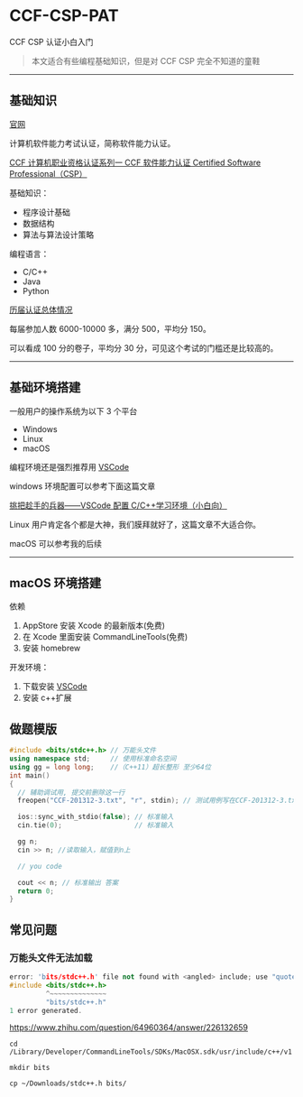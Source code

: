# CCF-CSP-PAT

CCF CSP 认证小白入门

> 本文适合有些编程基础知识，但是对 CCF CSP 完全不知道的童鞋

---

## 基础知识

[官网](https://cspro.org/)

计算机软件能力考试认证，简称软件能力认证。

[CCF 计算机职业资格认证系列一 CCF 软件能力认证 Certified Software Professional（CSP）](https://www.cspro.org/cms/show.action?code=publish_4028807662f1ccee0162f55d6abc0037&siteid=100000&newsid=62ebd5ce75b54c56a04332c97705f421&channelid=0000000107)

基础知识：

- 程序设计基础
- 数据结构
- 算法与算法设计策略

编程语言：

- C/C++
- Java
- Python

[历届认证总体情况](https://www.cspro.org/Scores/)

每届参加人数 6000-10000 多，满分 500，平均分 150。

可以看成 100 分的卷子，平均分 30 分，可见这个考试的门槛还是比较高的。

---

## 基础环境搭建

一般用户的操作系统为以下 3 个平台

- Windows
- Linux
- macOS

编程环境还是强烈推荐用 [VSCode]()

windows 环境配置可以参考下面这篇文章

[挑把趁手的兵器——VSCode 配置 C/C++学习环境（小白向）](https://zhuanlan.zhihu.com/p/147366852)

Linux 用户肯定各个都是大神，我们膜拜就好了，这篇文章不大适合你。

macOS 可以参考我的后续

---

## macOS 环境搭建

依赖

1. AppStore 安装 Xcode 的最新版本(免费)
2. 在 Xcode 里面安装 CommandLineTools(免费)
3. 安装 homebrew

开发环境：

1. 下载安装 [VSCode](https://code.visualstudio.com/)
2. 安装 c++扩展

## 做题模版

```c++
#include <bits/stdc++.h> // 万能头文件
using namespace std;     // 使用标准命名空间
using gg = long long;    //（C++11）超长整形 至少64位
int main()
{
  // 辅助调试用, 提交前删除这一行
  freopen("CCF-201312-3.txt", "r", stdin); // 测试用例写在CCF-201312-3.txt里

  ios::sync_with_stdio(false); // 标准输入
  cin.tie(0);                  // 标准输入

  gg n;
  cin >> n; //读取输入，赋值到n上

  // you code

  cout << n; // 标准输出 答案
  return 0;
}
```

## 常见问题

### 万能头文件无法加载

```c++
error: 'bits/stdc++.h' file not found with <angled> include; use "quotes" instead
#include <bits/stdc++.h>
         ^~~~~~~~~~~~~~~
         "bits/stdc++.h"
1 error generated.
```

https://www.zhihu.com/question/64960364/answer/226132659

```
cd /Library/Developer/CommandLineTools/SDKs/MacOSX.sdk/usr/include/c++/v1

mkdir bits

cp ~/Downloads/stdc++.h bits/
```
